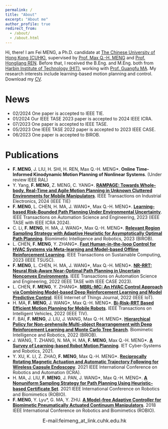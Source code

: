 ```yaml
---
permalink: /
title: "About"
excerpt: "About me"
author_profile: true
redirect_from: 
  - /about/
  - /about.html
---
```


Hi, there! I am Fei MENG, a Ph.D. candidate at [The Chinese University of Hong Kong (CUHK)](https://www.cuhk.edu.hk/english/index.html), supervised by [Prof. Max Q.-H. MENG](https://www.ee.cuhk.edu.hk/~qhmeng/) and [Prof. Hongliang REN](https://www.ee.cuhk.edu.hk/en-gb/people/academic-staff/professors/prof-ren-hongliang). Before that, I received the B.Eng. and M.Eng. both from [Harbin Institute of Technology (HIT)](http://en.hit.edu.cn/), working with [Prof. Guangfu MA](http://homepage.hit.edu.cn/maguangfu). My research interests include learning-based motion planning and control. Download my [CV](../files/cv.pdf).

News
======
- 02/2024 One paper is accepted to IEEE TIE.
- 01/2024 Our IEEE TASE 2023 paper is accepted to 2024 IEEE ICRA.
- 07/2023 One paper is accepted to IEEE TASE.
- 05/2023 One IEEE TASE 2022 paper is accepted to 2023 IEEE CASE.
- 06/2023 One paper is accepted to BIROB.
  
Publications
===== 
- **F. MENG**, J. LIU, H. SHI, H. REN, Max Q.-H. MENG\*. **Online Time-Informed Kinodynamic Motion Planning of Nonlinear Systems**. (Under review IEEE RAL)
- Y. Yang, **F. MENG**, Z. MENG, C. YANG\*. [**RAMPAGE: Towards Whole-body, Real-Time and Agile Motion Planning in Unknown Cluttered Environments for Mobile Manipulators**](https://ieeexplore.ieee.org/abstract/document/10472786). IEEE Transactions on Industrial Electronics, 2024 (IEEE TIE)
- **F. MENG**, L. CHEN, H. MA, J. WANG\*, Max Q.-H. MENG\*. [**Learning-based Risk-Bounded Path Planning Under Environmental Uncertainty**](https://ieeexplore.ieee.org/document/10207032). IEEE Transactions on Automation Science and Engineering, 2023 (IEEE TASE with IEEE ICRA 2024).
- C. Li, **F. MENG**, H. MA, J. WANG\*, Max Q.-H. MENG\*. [**Relevant Region Sampling Strategy with Adaptive Heuristic for Asymptotically Optimal Path Planning**](https://www.sciencedirect.com/science/article/pii/S266737972300027X). Biomimetic Intelligence and Robotics, 2023 (BIROB).
- L. CHEN, **F. MENG**, Y. ZHANG\*. [**Fast Human-in-the-loop Control for HVAC Systems via Meta-learning and Model-based Offline Reinforcement Learning**](https://ieeexplore.ieee.org/document/10057050). IEEE Transactions on Sustainable Computing, 2023 (IEEE TSUSC).
- **F. MENG**, L. CHEN, H. MA, J. WANG\*, Max Q.-H. MENG\*. [**NR-RRT: Neural Risk-Aware Near-Optimal Path Planning in Uncertain Nonconvex Environments**](https://ieeexplore.ieee.org/document/9928264). IEEE Transactions on Automation Science and Engineering, 2022 (IEEE TASE with IEEE CASE 2023).
- L. CHEN, **F. MENG**, Y. ZHANG\*. [**MBRL-MC: An HVAC Control Approach via Combining Model-based Deep Reinforcement Learning and Model Predictive Control**](https://ieeexplore.ieee.org/document/9747916/). IEEE Internet of Things Journal, 2022 (IEEE IoT).
- H. MA, **F. MENG**, J. WANG\*, Max Q.-H. MENG\*. [**Bi-Risk-RRT Based Efficient Motion Planning for Mobile Robots**](https://ieeexplore.ieee.org/document/9718167). IEEE Transactions on Intelligent Vehicles, 2022 (IEEE TIV).
- F. BAI, **F. MENG**, J. LIU, J. WANG, Max Q.-H. MENG\*. [**Hierarchical Policy for Non-prehensile Multi-object Rearrangement with Deep Reinforcement Learning and Monte Carlo Tree Search**](https://arxiv.org/abs/2109.08973). Biomimetic Intelligence and Robotics, 2022 (BIROB).
- J. WANG, T. ZHANG, N. MA, H. MA, **F. MENG**, Max Q.-H. MENG\*. [**A Survey of Learning-based Robot Motion Planning**](https://ietresearch.onlinelibrary.wiley.com/doi/full/10.1049/csy2.12020). IET Cyber-Systems and Robotics, 2021.
- Y. XU, K. LI, Z. ZHAO, **F. MENG**, Max Q.-H. MENG\*. [**Reciprocally Rotating Magnetic Actuation and Automatic Trajectory Following for Wireless Capsule Endoscopy**](https://ieeexplore.ieee.org/document/9561833). 2021 IEEE International Conference on Robotics and Automation (ICRA).
- H. MA, J. LIU, **F. MENG**, J. PAN, J. WANG*, Max Q.-H. MENG\*. [**A Nonuniform Sampling Strategy for Path Planning Using Heuristic-based Certiﬁcate Set**](https://ieeexplore.ieee.org/document/9739494/). 2021 IEEE International Conference on Robotics and Biomimetics (ROBIO).
- **F. MENG**, Y. Lyu\*, G. MA, Y. ZHU. [**A Model-free Adaptive Controller for Biomimetic Pneumatically Actuated Continuum Manipulators**](https://ieeexplore.ieee.org/document/8665233). 2018 IEEE International Conference on Robotics and Biomimetics (ROBIO).

<script type="text/javascript" src="//rf.revolvermaps.com/0/0/5.js?i=5d4rkzrp854&amp;m=0&amp;c=ff0000&amp;cr1=ffffff" async="async"></script>
<font size=3><p align="center">E-mail:feimeng_at_link.cuhk.edu.hk</p></font>
